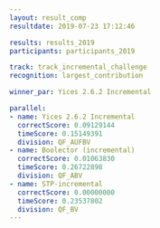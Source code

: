 ```yaml
---
layout: result_comp
resultdate: 2019-07-23 17:12:46

results: results_2019
participants: participants_2019

track: track_incremental_challenge
recognition: largest_contribution

winner_par: Yices 2.6.2 Incremental

parallel:
- name: Yices 2.6.2 Incremental
  correctScore: 0.09129144
  timeScore: 0.15149391
  division: QF_AUFBV
- name: Boolector (incremental)
  correctScore: 0.01063830
  timeScore: 0.26722898
  division: QF_ABV
- name: STP-incremental
  correctScore: 0.00000000
  timeScore: 0.23537802
  division: QF_BV
---
```

